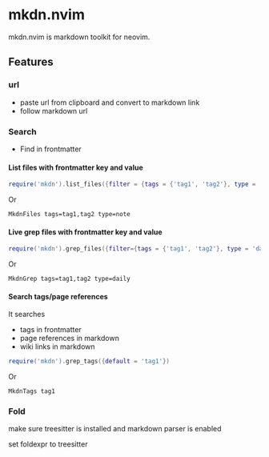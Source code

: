 # mkdn.nvim

mkdn.nvim is markdown toolkit for neovim.

## Features

### url

- paste url from clipboard and convert to markdown link
- follow markdown url

### Search

- Find in frontmatter

#### List files with frontmatter key and value

```lua
require('mkdn').list_files({filter = {tags = {'tag1', 'tag2'}, type = 'note'}})
```

Or

```vim
MkdnFiles tags=tag1,tag2 type=note
```

#### Live grep files with frontmatter key and value

```lua
require('mkdn').grep_files({filter={tags = {'tag1', 'tag2'}, type = 'daily'}})
```

Or

```vim
MkdnGrep tags=tag1,tag2 type=daily
```

#### Search tags/page references

It searches

- tags in frontmatter
- page references in markdown
- wiki links in markdown

```lua
require('mkdn').grep_tags({default = 'tag1'})
```

Or

```vim
MkdnTags tag1
```

### Fold

make sure treesitter is installed and markdown parser is enabled

set foldexpr to treesitter
